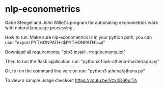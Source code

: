 # nlp-econometrics
Gabe Stengel and John Willet's program for automating econometrics work with natural language processing.

How to run:
Make sure nlp-econometrics is in your python path, you can use:
"export PYTHONPATH=$PYTHONPATH:`pwd`"

Download all requirements:
"pip3 install -rrequirements.txt"

Then to run the flask application run:
"python3 flask-athena-master/app.py"

Or, to run the command line version run:
"python3 athena/athena.py"


To view a sample usage checkout https://youtu.be/Vzx0D66orTA
